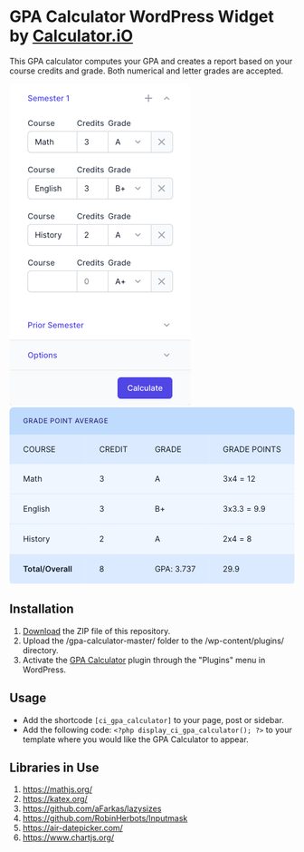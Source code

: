 # GPA Calculator WordPress Widget by [Calculator.iO](https://www.calculator.io/ "Calculator.iO Homepage")

This GPA calculator computes your GPA and creates a report based on your course credits and grade. Both numerical and letter grades are accepted.

![GPA Calculator Input Form](/assets/images/screenshot-1.png "GPA Calculator Input Form")
![GPA Calculator Calculation Results](/assets/images/screenshot-2.png "GPA Calculator Calculation Results")

## Installation

1. [Download](https://github.com/pub-calculator-io/age-calculator/archive/refs/heads/master.zip) the ZIP file of this repository.
2. Upload the /gpa-calculator-master/ folder to the /wp-content/plugins/ directory.
3. Activate the [GPA Calculator](https://www.calculator.io/gpa-calculator/ "GPA Calculator Homepage") plugin through the "Plugins" menu in WordPress.

## Usage
* Add the shortcode `[ci_gpa_calculator]` to your page, post or sidebar.
* Add the following code: `<?php display_ci_gpa_calculator(); ?>` to your template where you would like the GPA Calculator to appear.

## Libraries in Use
1. https://mathjs.org/
2. https://katex.org/
3. https://github.com/aFarkas/lazysizes
4. https://github.com/RobinHerbots/Inputmask
5. https://air-datepicker.com/
6. https://www.chartjs.org/
